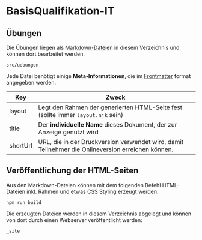 # BasisQualifikation-IT

## Übungen

Die Übungen liegen als [Markdown-Dateien](https://www.markdownguide.org/cheat-sheet/) in diesem Verzeichnis und können dort bearbeitet werden.

```
src/uebungen
```

Jede Datei benötigt einige **Meta-Informationen**, die im [Frontmatter](https://daily-dev-tips.com/posts/what-exactly-is-frontmatter/) format angegeben werden.

| Key      | Zweck                                                                                             |
| -------- | ------------------------------------------------------------------------------------------------- |
| layout   | Legt den Rahmen der generierten HTML-Seite fest (sollte immer `layout.njk` sein)                  |
| title    | Der **individuelle Name** dieses Dokument, der zur Anzeige genutzt wird                           |
| shortUrl | URL, die in der Druckversion verwendet wird, damit Teilnehmer die Onlineversion erreichen können. |

## Veröffentlichung der HTML-Seiten

Aus den Markdown-Dateien können mit dem folgenden Befehl HTML-Dateien inkl. Rahmen und etwas CSS Styling erzeugt werden:

```
npm run build
```

Die erzeugten Dateien werden in diesem Verzeichnis abgelegt und können von dort durch einen Webserver veröffentlicht werden:

```
_site
```
